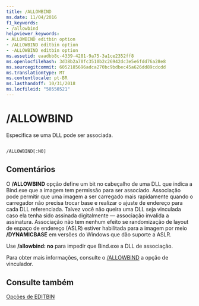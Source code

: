 ```yaml
---
title: /ALLOWBIND
ms.date: 11/04/2016
f1_keywords:
- /allowbind
helpviewer_keywords:
- ALLOWBIND editbin option
- /ALLOWBIND editbin option
- -ALLOWBIND editbin option
ms.assetid: eaadbb8c-4339-4281-9a75-3a1ce2352ff8
ms.openlocfilehash: 3d38b2a70fc3510b2c26942dc3e5e6fdd76a28e8
ms.sourcegitcommit: 6052185696adca270bc9bdbec45a626dd89cdcdd
ms.translationtype: MT
ms.contentlocale: pt-BR
ms.lasthandoff: 10/31/2018
ms.locfileid: "50550521"
---
```

# <a name="allowbind"></a>/ALLOWBIND

Especifica se uma DLL pode ser associada.

```

/ALLOWBIND[:NO]
```

## <a name="remarks"></a>Comentários

O **/ALLOWBIND** opção define um bit no cabeçalho de uma DLL que indica a Bind.exe que a imagem tem permissão para ser associado. Associação pode permitir que uma imagem a ser carregado mais rapidamente quando o carregador não precisa trocar base e realizar o ajuste de endereço para cada DLL referenciada. Talvez você não queira uma DLL seja vinculada caso ela tenha sido assinada digitalmente — associação invalida a assinatura. Associação não tem nenhum efeito se randomização de layout de espaço de endereço (ASLR) estiver habilitada para a imagem por meio **/DYNAMICBASE** em versões do Windows que dão suporte a ASLR.

Use **/allowbind: no** para impedir que Bind.exe a DLL de associação.

Para obter mais informações, consulte o [/ALLOWBIND](../../build/reference/allowbind-prevent-dll-binding.md) a opção de vinculador.

## <a name="see-also"></a>Consulte também

[Opções de EDITBIN](../../build/reference/editbin-options.md)